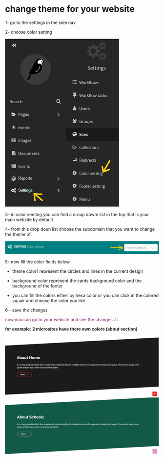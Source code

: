 # change theme for your website 

1- go to the settings in the side nav 

2- choose color setting

![color settings](../images/color_settings/color_settings.png)

3- in color seeting you can find a droup dowm list in the top that is your main website by default 

4- from this drop doun list choose the subdomain that you want to change the theme of.

![sitedomain in color settings](../images/color_settings/sitedomain_color_settings.PNG)

5- now fill the color fields below 
- theme color1 represent the circles and lines in the current design 

- background color represent the cards background color and the background of the footer 

- you can fill the colors either by hexa color or you can click in the colored squair and choose the color you like

6 - save the changes

<p style='color:#7D1E6A;'>now you can go to your website and see the changes  <span style='color:#EC994B'>:D</span> </p>

**for example: 2 microsites have there own colors (about section)**

![home page color example](../images/color_settings/home_about_section.PNG)
![school page color example](../images/color_settings/school_about_section.PNG)